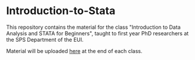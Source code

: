 # Introduction-to-Stata
This repository contains the material for the class "Introduction to Data Analysis and STATA for Beginners", taught to first year PhD researchers at the SPS Department of the EUI.


Material will be uploaded [here](files/) at the end of each class.
